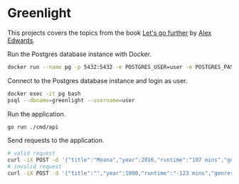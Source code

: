 # Greenlight
This projects covers the topics from the book [Let's go further](https://lets-go-further.alexedwards.net/) by [Alex Edwards](https://github.com/alexedwards).

Run the Postgres database instance with Docker.
```bash
docker run --name pg -p 5432:5432 -e POSTGRES_USER=user -e POSTGRES_PASSWORD=my-secret-pw -e POSTGRES_DB=greenlight -d postgres:16
```

Connect to the Postgres database instance and login as user.
```bash
docker exec -it pg bash
psql --dbname=greenlight --username=user
```

Run the application.
```bash
go run ./cmd/api
```

Send requests to the application.
```bash
# valid request
curl -iX POST -d '{"title":"Moana","year":2016,"runtime":"107 mins","genres":["animation","adventure"]}' localhost:4000/v1/movies
# invalid request
curl -iX POST -d '{"title":"","year":1000,"runtime":"-123 mins","genres":["sci-fi","sci-fi"]}' localhost:4000/v1/movies
```
